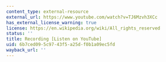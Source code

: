 ```yaml
---
content_type: external-resource
external_url: https://www.youtube.com/watch?v=TJ6Mzvh3XCc
has_external_license_warning: true
license: https://en.wikipedia.org/wiki/All_rights_reserved
status: ''
title: Recording [Listen on YouTube]
uid: 6b7ced09-5c97-43f5-a25d-f0b1a09ec5fd
wayback_url: ''
---
```


